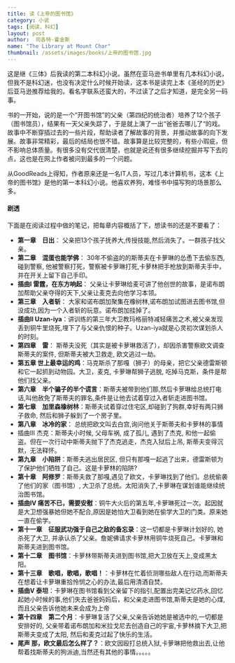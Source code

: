 ```yaml
---
title: 读《上帝的图书馆》 
category: 小说 
tags: [阅读，科幻]  
layout: post  
author:  司各特·霍金斯   
name: "The Library at Mount Char"
thumbnail: /assets/images/books/上帝的图书馆.jpg
---
```


这是继《三体》后我读的第二本科幻小说。虽然在亚马逊书单里有几本科幻小说，但我不是科幻迷，也没有决定什么时候开始读，这本书是读完上本《圣经的历史》后亚马逊推荐给我的。看名字联系还蛮大的，不过读了之后才知道，是完全另一码事。

书的一开始，说的是一个“开图书馆”的父亲（第四纪的统治者）培养了12个孩子（图书馆员），结果有一天父亲失踪了，于是就上演了一出“爸爸去哪儿了“的戏。故事中不断穿插过去的一些片段，帮助读者了解故事的背景，并推动故事的向下发展。故事非常精彩，最后的结局也很不错。故事算是比较完整的，有些小瑕疵，但不影响总体质量。有很多没有交代很清楚，也就是说还有很多继续挖掘并写下去的点，这也是在网上作者被问到最多的一个问题。

从GoodReads上得知，作者原来还是一名IT人员，写过几本计算机书，这本《上帝的图书馆》是他的第一本科幻小说。他喜欢养狗，难怪书中描写狗的场景那么多。


#### 剧透

下面是在阅读过程中做的笔记，把每章内容概括了下，想读书的还是不要看了：

* **第一章　日出**： 父亲把13个孩子抚养大,传授技能,然后消失了。一群孩子找父亲。
* **第二章　混蛋也能学佛**： 30年不偷盗的的斯蒂夫在卡萝琳的怂恿下去偷东西, 碰到警察, 他被警察打死，警察被卡萝琳打死,卡萝林把手枪放到斯蒂夫手中，并在开关上留下自己手印。
* **插曲I 雷霆，在东方响起**： 父亲让卡萝琳给麦可讲了他创世的故事，是诺布朗加帮助父亲夺得的天下,父亲让麦克去向他学习本领。
* **第三章　入者斩**： 大家和诺布朗加聚集在橡树林,诺布朗加试图进去图书馆,但没成功,因为一个入者斩的玩意。诺布朗加挂掉了。  
* **插曲II Uzan-iya**：讲训练的第三年大卫教玛格丽特减轻痛苦之术,被父亲发现丢到铜牛里烧死,埋下了与父亲仇恨的种子。Uzan-iya就是心灵初次谋划杀人的时刻。
* **第四章　雷**： 斯蒂夫没死（其实是被卡萝琳救活了），却因杀害警察欧文调查斯蒂夫的案件, 但斯蒂夫被大卫救走, 欧文逃过一劫。
* **第五章 世上最幸运的鸡**：马克斯杀了那嘎（狮子）的母亲，把它父亲德雷斯顿和它一起抓到动物园。大卫，麦克, 卡萝琳帮狮子逃脱, 吃掉马克斯，条件是帮他们找父亲。
* **第六章　半个骗子的半个谎言**：斯蒂夫被带到他们那,然后卡萝琳给总统打电话,叫他赦免了斯蒂夫的罪名,条件是让他去试着穿过入者斩走进图书馆。
* **第七章　加里森橡树林**：斯蒂夫试着穿过住宅区,却碰到了狗群,幸好有两只狮子救命, 然后和狮子躲到了一个房子里。
* **第八章　冰冷的家**： 总统把欧文叫去白宫,询问他关于斯蒂夫和卡萝林的事情
* 插曲III 杰克：斯蒂夫小时候, 父母车祸, 成了孤儿, 遇到了杰克, 和他一起偷盗。但在一次行动中斯蒂夫抛下了杰克逃走，杰克入狱后上吊, 斯蒂夫变得沉默，无法释怀。
* **第九章　小陷阱**：斯蒂夫逃出居民区, 但只有那嘎一起逃了出来，德雷斯顿为了保护他们牺牲了自己。这是卡萝林的陷阱? 
* **第十章　阿修罗**：斯蒂夫救了那嘎,遇见了欧文，卡萝琳找到了他们。总统偷袭了他们的家（图书馆）, 大卫杀了总统。太阳消失了,卡萝琳在谋划谁能继续统治图书馆。
* **插曲IV 痛苦不已，需要安慰**：铜牛大火后的第五年,卡萝琳死过一次。起因就是大卫想强暴她但她不配合,原因是她怕大卫看到她在偷学大卫的门类。原来她一直在偷学。
* **第十一章　征服武功强于自己之敌的备忘录**：这一切都是卡萝琳计划好的, 她杀死了大卫, 并承认杀了父亲。詹妮佛请求卡萝林用铜牛烧死自己。卡萝琳和斯蒂夫进到图书馆。
* **第十二章　图书馆**：卡萝林带斯蒂夫进到图书馆,把大卫放在天上,变成黑太阳。
* **第十三章　歌唱，歌唱，歌唱！**：卡萝林在忙着侦测哪些敌人在行动,而斯蒂夫在想着让卡萝琳重拾怜悯之心的办法,最后用清酒自焚。
* **插曲V 泰坦**：卡萝琳在图书馆看到父亲留下的指引,配置出完美记忆药水,回忆起她小时候的事,他们失去爸爸妈妈后，和父亲走进图书馆,斯蒂夫是她的心煤,而且父亲告诉他她未来会成为上帝
* **第十四章　第二个月**：卡萝琳复活了父亲,父亲告诉她她是被选中的,一切都是安排好的, 父亲带着诺布朗加和米拉戈尼去创造自己的宇宙,卡萝林摘下大卫,把斯蒂夫变成了太阳, 然后和麦克过起了快乐的生活。
* **尾声 那，欧文最后怎么样了？**：欧文因殴打总统入狱,卡萝琳把他救出去,让他帮着找斯蒂夫的狗派迪,当然还有其他的事情。。。。。
